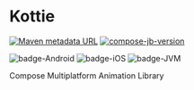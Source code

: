 # Kottie
[![Maven metadata URL](https://img.shields.io/maven-metadata/v?color=blue&metadataUrl=https://s01.oss.sonatype.org/service/local/repo_groups/public/content/io/github/ismai117/maven-metadata.xml&style=for-the-badge)](https://repo.maven.apache.org/maven2/io/github/ismai117/)
[![compose-jb-version](https://img.shields.io/badge/compose--jb-1.5.10-blue)](https://github.com/JetBrains/compose-jb)

![badge-Android](https://img.shields.io/badge/Platform-Android-brightgreen)
![badge-iOS](https://img.shields.io/badge/Platform-iOS-lightgray)
![badge-JVM](https://img.shields.io/badge/Platform-JVM-orange)

Compose Multiplatform Animation Library



